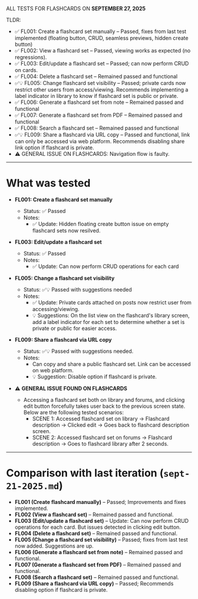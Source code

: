 ALL TESTS FOR FLASHCARDS ON **SEPTEMBER 27, 2025**

TLDR:

- ✅ FL001: Create a flashcard set manually – Passed, fixes from last test implemented (floating button, CRUD, seamless previews, hidden create button)
- ✅ FL002: View a flashcard set – Passed, viewing works as expected (no regressions).
- ✅ FL003: Edit/update a flashcard set – Passed; can now perform CRUD on cards.
- ✅ FL004: Delete a flashcard set – Remained passed and functional
- ✅💡 FL005: Change flashcard set visibility – Passed; private cards now restrict other users from access/viewing. Recommends implementing a label indicator in library to know if flashcard set is public or private.
- ✅ FL006: Generate a flashcard set from note – Remained passed and functional
- ✅ FL007: Generate a flashcard set from PDF – Remained passed and functional
- ✅ FL008: Search a flashcard set – Remained passed and functional
- ✅💡 FL009: Share a flashcard via URL copy – Passed and functional, link can only be accessed via web platform. Recommends disabling share link option if flashcard is private.
- ⚠️ GENERAL ISSUE ON FLASHCARDS: Navigation flow is faulty.

---

# What was tested

- **FL001: Create a flashcard set manually**

  - Status: ✅ Passed
  - Notes:
    - ✅ Update: Hidden floating create button issue on empty flashcard sets now resilved.

- **FL003: Edit/update a flashcard set**

  - Status: ✅ Passed
  - Notes:
    - ✅ Update: Can now perform CRUD operations for each card

- **FL005: Change a flashcard set visibility**

  - Status: ✅💡 Passed with suggestions needed
  - Notes:
    - ✅ Update: Private cards attached on posts now restrict user from accessing/viewing.
    - 💡 Suggestions: On the list view on the flashcard's library screen, add a label indicator for each set to determine whether a set is private or public for easier access.

- **FL009: Share a flashcard via URL copy**

  - Status: ✅💡 Passed with suggestions needed.
  - Notes:
    - Can copy and share a public flashcard set. Link can be accessed on web platform.
    - 💡 Suggestion: Disable option if flashcard is private.

- ⚠️ **GENERAL ISSUE FOUND ON FLASHCARDS**
  - Accessing a flashcard set both on library and forums, and clicking edit button forcefully takes user back to the previous screen state. Below are the following tested scenarios:
    - SCENE 1: Accessed flashcard set on library -> Flashcard description -> Clicked edit -> Goes back to flashcard description screen.
    - SCENE 2: Accessed flashcard set on forums -> Flashcard description -> Goes to flashcard library after 2 seconds.

---

# Comparison with last iteration (`sept-21-2025.md`)

- **FL001 (Create flashcard manually)** – Passed; Improvements and fixes implemented.
- **FL002 (View a flashcard set)** – Remained passed and functional.
- **FL003 (Edit/update a flashcard set)** – Update: Can now perform CRUD operations for each card. But issues detected in clicking edit button.
- **FL004 (Delete a flashcard set)** – Remained passed and functional.
- **FL005 (Change a flashcard set visibility)** – Passed; fixes from last test now added. Suggestions are up.
- **FL006 (Generate a flashcard set from note)** – Remained passed and functional.
- **FL007 (Generate a flashcard set from PDF)** – Remained passed and functional.
- **FL008 (Search a flashcard set)** – Remained passed and functional.
- **FL009 (Share a flashcard via URL copy)** – Passed; Recommends disabling option if flashcard is private.
